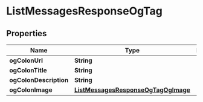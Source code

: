 

# ListMessagesResponseOgTag


## Properties

Name | Type | Description | Notes
------------ | ------------- | ------------- | -------------
**ogColonUrl** | **String** |  |  [optional]
**ogColonTitle** | **String** |  |  [optional]
**ogColonDescription** | **String** |  |  [optional]
**ogColonImage** | [**ListMessagesResponseOgTagOgImage**](ListMessagesResponseOgTagOgImage.md) |  |  [optional]



